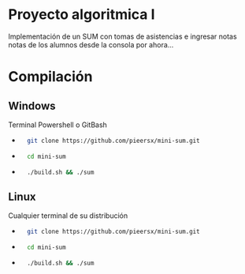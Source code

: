 # Proyecto algoritmica I

Implementación de un SUM con tomas de asistencias e ingresar notas notas de los alumnos desde la consola por ahora... 

# Compilación 

## Windows 
Terminal Powershell o GitBash 
* ```bash
    git clone https://github.com/pieersx/mini-sum.git
    ```
* ```bash
    cd mini-sum
    ``` 
* ```bash
    ./build.sh && ./sum
    ``` 


## Linux
Cualquier terminal de su distribución
* ```bash
    git clone https://github.com/pieersx/mini-sum.git
    ```
* ```bash
    cd mini-sum
    ``` 
* ```bash
    ./build.sh && ./sum
    ``` 